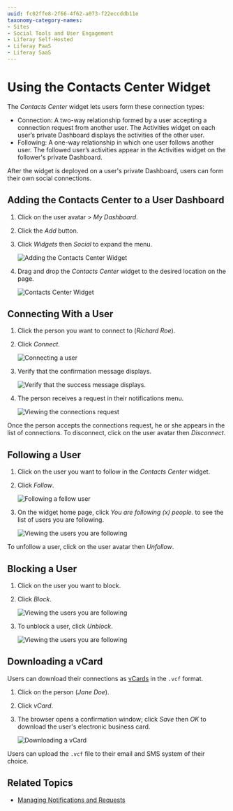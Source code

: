 ```yaml
---
uuid: fc02ffe8-2f66-4f62-a073-f22eccddb11e
taxonomy-category-names:
- Sites
- Social Tools and User Engagement
- Liferay Self-Hosted
- Liferay PaaS
- Liferay SaaS
---
```

# Using the Contacts Center Widget

 The _Contacts Center_ widget lets users form these connection types:

* Connection: A two-way relationship formed by a user accepting a connection request from another user. The Activities widget on each user’s private Dashboard displays the activities of the other user.
* Following: A one-way relationship in which one user follows another user. The followed user’s activities appear in the Activities widget on the follower's private Dashboard.

After the widget is deployed on a user's private Dashboard, users can form their own social connections.

## Adding the Contacts Center to a User Dashboard

1. Click on the user avatar > _My Dashboard_.
1. Click the _Add_ button.
1. Click _Widgets_ then _Social_ to expand the menu.

    ![Adding the Contacts Center Widget](./using-the-contacts-center-widget/images/12.png)

1. Drag and drop the _Contacts Center_ widget to the desired location on the page.

    ![Contacts Center Widget](./using-the-contacts-center-widget/images/02.png)

## Connecting With a User

1. Click the person you want to connect to (_Richard Roe_).
1. Click _Connect_.

    ![Connecting a user](./using-the-contacts-center-widget/images/03.png)

1. Verify that the confirmation message displays.

    ![Verify that the success message displays.](./using-the-contacts-center-widget/images/04.png)

1. The person receives a request in their notifications menu.

    ![Viewing the connections request](./using-the-contacts-center-widget/images/05.png)

Once the person accepts the connections request, he or she appears in the list of connections. To disconnect, click on the user avatar then _Disconnect_.

## Following a User

1. Click on the user you want to follow in the _Contacts Center_ widget.
1. Click _Follow_.

    ![Following a fellow user](./using-the-contacts-center-widget/images/07.png)

1. On the widget home page, click _You are following (x) people._ to see the list of users you are following.

    ![Viewing the users you are following](./using-the-contacts-center-widget/images/08.png)

To unfollow a user, click on the user avatar then _Unfollow_.

## Blocking a User

1. Click on the user you want to block.
1. Click _Block_.

    ![Viewing the users you are following](./using-the-contacts-center-widget/images/09.png)

1. To unblock a user, click _Unblock_.

    ![Viewing the users you are following](./using-the-contacts-center-widget/images/10.png)

## Downloading a vCard

Users can download their connections as [vCards](https://en.wikipedia.org/wiki/VCard) in the `.vcf` format.

1. Click on the person (_Jane Doe_).
1. Click _vCard_.
1. The browser opens a confirmation window; click _Save_ then _OK_ to download the user's electronic business card.

    ![Downloading a vCard](./using-the-contacts-center-widget/images/11.png)

Users can upload the `.vcf` file to their email and SMS system of their choice.

## Related Topics

* [Managing Notifications and Requests](../../notifications-and-requests/user-guide/managing-notifications-and-requests.md)
